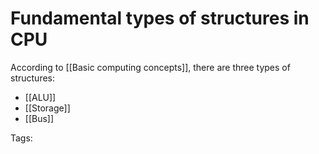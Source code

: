 # Fundamental types of structures in CPU

According to [[Basic computing concepts]], there are three types of structures: 

* [[ALU]]
* [[Storage]]
* [[Bus]]

Tags: 